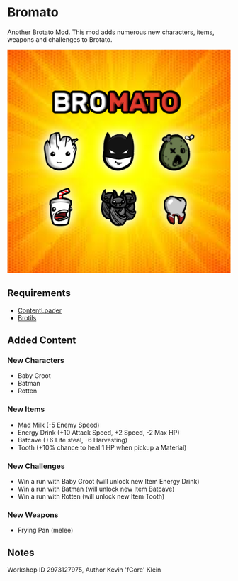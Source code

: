 # Bromato
Another Brotato Mod. This mod adds numerous new characters, items, weapons and challenges to Brotato.

![screenshot](.docs/bromato_steam_workshop_logo.png)

## Requirements
* [ContentLoader](https://github.com/BrotatoMods/Brotato-ContentLoader/)
* [Brotils](https://github.com/BrotatoMods/Brotato-Brotils/)

## Added Content
### New Characters
* Baby Groot
* Batman
* Rotten

### New Items
* Mad Milk (-5 Enemy Speed)
* Energy Drink (+10 Attack Speed, +2 Speed, -2 Max HP)
* Batcave (+6 Life steal, -6 Harvesting)
* Tooth (+10% chance to heal 1 HP when pickup a Material)

### New Challenges
* Win a run with Baby Groot (will unlock new Item Energy Drink)
* Win a run with Batman (will unlock new Item Batcave)
* Win a run with Rotten (will unlock new Item Tooth)

### New Weapons
* Frying Pan (melee)

 ## Notes
 Workshop ID 2973127975, Author Kevin 'fCore' Klein
